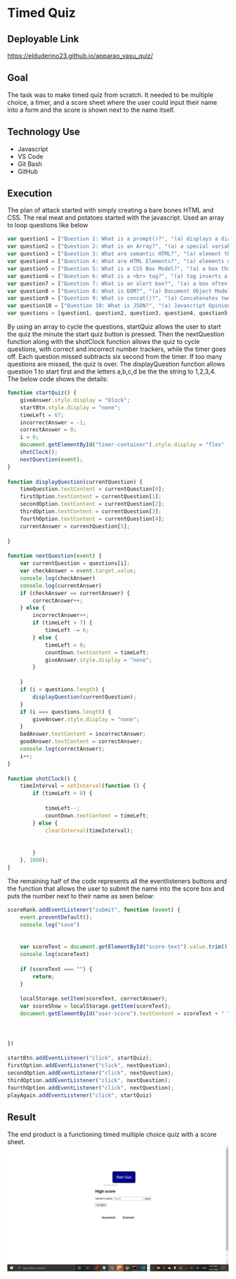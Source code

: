 # Timed Quiz

## Deployable Link
https://elduderino23.github.io/apparao_vasu_quiz/

## Goal
The task was to make timed quiz from scratch. It needed to be multiple choice, a timer, and a score sheet where the user could input their name into a form and the score is shown next to the name itself.

## Technology Use
  - Javascript
  - VS Code
  - Git Bash 
  - GitHub

## Execution

The plan of attack started with simply creating a bare bones HTML and CSS. The real meat and potatoes started with the javascript.
Used an array to loop questions like below
```Javascript
var question1 = ["Question 1: What is a prompt()?", "(a) displays a dialog button that prompts the user for inspection", "(b) displays a dialog button that prompts the user for direction", "(c) displays a dialog button that prompts the user for input", "(d) displays a dialog button that prompts the user for output", "c"]
var question2 = ["Question 2: What is an Array?", "(a) a special variable which holds more than five values", "(b) a special variable which holds more than one value", "(c) a special variable which holds less than one value", "(d) a variable which holds more than one value", "b"]
var question3 = ["Question 3: What are semantic HTML?", "(a) element that clearly describes its value in both browser and the developer", "(b) element that clearly describes its shape in both browser and the developer", "(c) element that clearly describes its code in both browser and the developer", "(d) element that clearly describes its meaning in both browser and the developer", "d"]
var question4 = ["Question 4: What are HTML Elements?", "(a) elements defined by start tag, some content, and an end tag", "(b) elements defined by start point, some content, and an end tag", "(c) elements defined by starter, some content, and an end tag", "(d) elements defined by start tag, some content, and an end", "a"]
var question5 = ["Question 5: What is a CSS Box Model?", "(a) a box that wraps around an HTML element", "(b) a box that wraps around every HTML", "(c) a box that wraps around some HTML element", "(d) a box that wraps around every HTML element", "d"]
var question6 = ["Question 6: What is a <br> tag?", "(a) tag inserts a basic rule", "(b) tag inserts a line break", "(c) tag inserts a breakpoint", "(d) tag inserts a line", "b"]
var question7 = ["Question 7: What is an alert box?", "(a) a box often used if you want data got through to the user", "(b) a box often used if you want facts got through to the user", "(c) a box often used if you want info got through to the user", "(d) a box often used if you want things got through to the user", "c"]
var question8 = ["Question 8: What is DOM?", "(a) Document Object Model", "(b) Document Object Method", "(c) Document Open Model", "(d) Document Object Minimum", "a"]
var question9 = ["Question 9: What is concat()?", "(a) Concatenates two or more elements", "(b)  Concatenates two or more items", "(c) Concatenates two or more objects", "(d) Concatenates two or more arrays", "d"]
var question10 = ["Question 10: What is JSON?", "(a) Javascript Opinion Notion", "(b) Javascript Option Notion", "(c) Javascript Source Object Notion", "(d) Javascript Object Notion", "d"]
var questions = [question1, question2, question3, question4, question5, question6, question7, question8, question9, question10];
```
By using an array to cycle the questions, startQuiz allows the user to start the quiz the minute the start quiz button is pressed. Then the nextQuestion function along with the shotClock function allows the quiz to cycle questions, with correct and incorrect number trackers, while the timer goes off. Each question missed subtracts six second from the timer. If too many questions are missed, the quiz is over. The displayQuestion function allows question 1 to start first and the letters a,b,c,d be the the string to 1,2,3,4. The below code shows the details: 

```Javascript
function startQuiz() {
    giveAnswer.style.display = "block";
    startBtn.style.display = "none";
    timeLeft = 67;
    incorrectAnswer = -1;
    correctAnswer = 0;
    i = 0;
    document.getElementById("timer-container").style.display = "flex"
    shotClock();
    nextQuestion(event);
}

function displayQuestion(currentQuestion) {
    timeQuestion.textContent = currentQuestion[0];
    firstOption.textContent = currentQuestion[1];
    secondOption.textContent = currentQuestion[2];
    thirdOption.textContent = currentQuestion[3];
    fourthOption.textContent = currentQuestion[4];
    currentAnswer = currentQuestion[5];

}

function nextQuestion(event) {
    var currentQuestion = questions[i];
    var checkAnswer = event.target.value;
    console.log(checkAnswer)
    console.log(currentAnswer)
    if (checkAnswer == currentAnswer) {
        correctAnswer++;
    } else {
        incorrectAnswer++;
        if (timeLeft > 7) {
            timeLeft -= 6;
        } else {
            timeLeft = 0;
            countDown.textContent = timeLeft;
            giveAnswer.style.display = "none";
        }

    }
    if (i < questions.length) {
        displayQuestion(currentQuestion);
    }
    if (i === questions.length) {
        giveAnswer.style.display = "none";
    }
    badAnswer.textContent = incorrectAnswer;
    goodAnswer.textContent = correctAnswer;
    console.log(correctAnswer);
    i++;
}

function shotClock() {
    timeInterval = setInterval(function () {
        if (timeLeft > 0) {
           
            timeLeft--;
            countDown.textContent = timeLeft;
        } else {
            clearInterval(timeInterval);

           
        }
    }, 1000);
}
```
The remaining half of the code represents all the eventlisteners buttons and the function that allows the user to submit the name into the score box and puts the number next to their name as seen below:
```Javascript
scoreRank.addEventListener("submit", function (event) {
    event.preventDefault();
    console.log("save")


    var scoreText = document.getElementById("score-text").value.trim();
    console.log(scoreText)

    if (scoreText === "") {
        return;
    }

    localStorage.setItem(scoreText, correctAnswer);
    var scoreShow = localStorage.getItem(scoreText);
    document.getElementById("user-score").textContent = scoreText + " " + scoreShow;


   
})

startBtn.addEventListener("click", startQuiz);
firstOption.addEventListener("click", nextQuestion);
secondOption.addEventListener("click", nextQuestion);
thirdOption.addEventListener("click", nextQuestion);
fourthOption.addEventListener("click", nextQuestion);
playAgain.addEventListener("click", startQuiz)
```
## Result
The end product is a functioning timed multiple choice quiz with a score sheet.
![](2022-10-03-20-42-45.png)